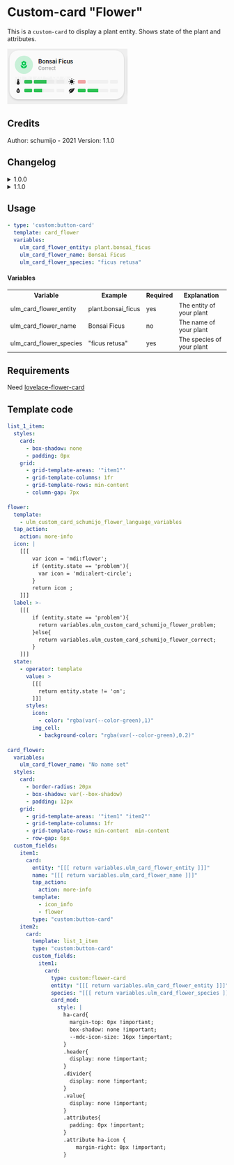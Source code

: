 # Custom-card "Flower"

This is a `custom-card` to display a plant entity. Shows state of the plant and attributes.

![Generic](../../docs/assets/img/flower.png)

## Credits

Author: schumijo - 2021
Version: 1.1.0

## Changelog

<details>
<summary>1.0.0</summary>
Initial release
</details>
<details>
<summary>1.1.0</summary>
Fix language files for beta5
Updated README
</details>

## Usage

```yaml
- type: 'custom:button-card'
  template: card_flower
  variables:
    ulm_card_flower_entity: plant.bonsai_ficus
    ulm_card_flower_name: Bonsai Ficus
    ulm_card_flower_species: "ficus retusa"
```

#### Variables

<table>
<tr>
<th>Variable</th>
<th>Example</th>
<th>Required</th>
<th>Explanation</th>
</tr>
<tr>
<td>ulm_card_flower_entity</td>
<td>plant.bonsai_ficus</td>
<td>yes</td>
<td>The entity of your plant</td>
</tr>
<tr>
<td>ulm_card_flower_name</td>
<td>Bonsai Ficus</td>
<td>no</td>
<td>The name of your plant</td>
</tr>
<tr>
<td>ulm_card_flower_species</td>
<td>"ficus retusa"</td>
<td>yes</td>
<td>The species of your plant</td>
</tr>
</table>

## Requirements

Need [lovelace-flower-card](https://github.com/thomasloven/lovelace-flower-card)

## Template code

```yaml
list_1_item:
  styles:
    card:
      - box-shadow: none
      - padding: 0px
    grid:
      - grid-template-areas: '"item1"'
      - grid-template-columns: 1fr
      - grid-template-rows: min-content
      - column-gap: 7px

flower:
  template:
    - ulm_custom_card_schumijo_flower_language_variables
  tap_action:
    action: more-info
  icon: |
    [[[
        var icon = 'mdi:flower';
        if (entity.state == 'problem'){
          var icon = 'mdi:alert-circle';
        }
        return icon ;
    ]]]
  label: >-
    [[[
        if (entity.state == 'problem'){
          return variables.ulm_custom_card_schumijo_flower_problem;
        }else{
          return variables.ulm_custom_card_schumijo_flower_correct;
        }
    ]]]
  state:
    - operator: template
      value: >
        [[[
          return entity.state != 'on';
        ]]]
      styles:
        icon:
          - color: "rgba(var(--color-green),1)"
        img_cell:
          - background-color: "rgba(var(--color-green),0.2)"

card_flower:
  variables:
    ulm_card_flower_name: "No name set"
  styles:
    card:
      - border-radius: 20px
      - box-shadow: var(--box-shadow)
      - padding: 12px
    grid:
      - grid-template-areas: '"item1" "item2"'
      - grid-template-columns: 1fr
      - grid-template-rows: min-content  min-content
      - row-gap: 6px
  custom_fields:
    item1:
      card:
        entity: "[[[ return variables.ulm_card_flower_entity ]]]"
        name: "[[[ return variables.ulm_card_flower_name ]]]"
        tap_action:
          action: more-info
        template:
          - icon_info
          - flower
        type: "custom:button-card"
    item2:
      card:
        template: list_1_item
        type: "custom:button-card"
        custom_fields:
          item1:
            card:
              type: custom:flower-card
              entity: "[[[ return variables.ulm_card_flower_entity ]]]"
              species: "[[[ return variables.ulm_card_flower_species ]]]"
              card_mod:
                style: |
                  ha-card{
                    margin-top: 0px !important;
                    box-shadow: none !important;
                    --mdc-icon-size: 16px !important;
                  }
                  .header{
                    display: none !important;
                  }
                  .divider{
                    display: none !important;
                  }
                  .value{
                    display: none !important;
                  }
                  .attributes{
                    padding: 0px !important;
                  }
                  .attribute ha-icon {
                      margin-right: 0px !important;
                  }
```
